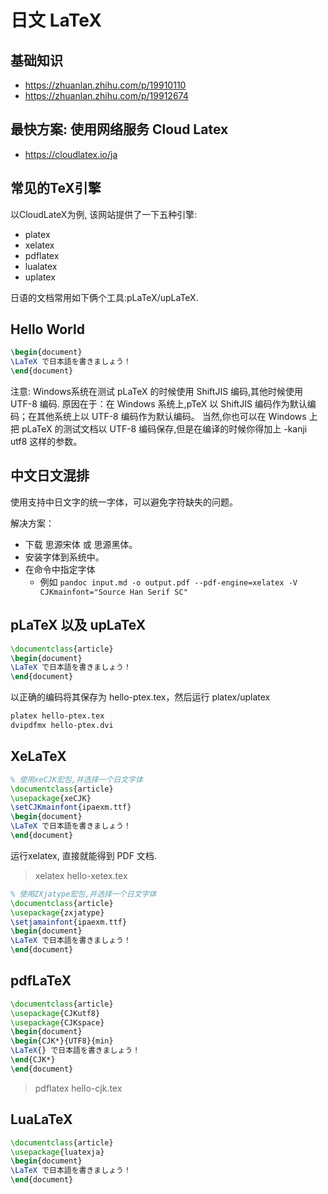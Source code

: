 # 日文 LaTeX

## 基础知识

- https://zhuanlan.zhihu.com/p/19910110
- https://zhuanlan.zhihu.com/p/19912674

## 最快方案: 使用网络服务 Cloud Latex

- https://cloudlatex.io/ja

## 常见的TeX引擎

以CloudLateX为例, 该网站提供了一下五种引擎:

- platex
- xelatex
- pdflatex
- lualatex
- uplatex

日语的文档常用如下俩个工具:pLaTeX/upLaTeX.

## Hello World

```tex
\begin{document}
\LaTeX で日本語を書きましょう！
\end{document}
```

注意: Windows系统在测试 pLaTeX 的时候使用 ShiftJIS 编码,其他时候使用 UTF-8 编码.
原因在于：在 Windows 系统上,pTeX 以 ShiftJIS 编码作为默认编码；在其他系统上以 UTF-8 编码作为默认编码。
当然,你也可以在 Windows 上把 pLaTeX 的测试文档以 UTF-8 编码保存,但是在编译的时候你得加上 -kanji utf8 这样的参数。

## 中文日文混排

使用支持中日文字的统一字体，可以避免字符缺失的问题。

解决方案：
- 下载 思源宋体 或 思源黑体。
- 安装字体到系统中。
- 在命令中指定字体
  - 例如 ` pandoc input.md -o output.pdf --pdf-engine=xelatex -V CJKmainfont="Source Han Serif SC" `

## pLaTeX 以及 upLaTeX

```tex
\documentclass{article}
\begin{document}
\LaTeX で日本語を書きましょう！
\end{document}
```

以正确的编码将其保存为 hello-ptex.tex，然后运行 platex/uplatex

```bash
platex hello-ptex.tex
dvipdfmx hello-ptex.dvi
```

## XeLaTeX

```tex
% 使用xeCJK宏包,并选择一个日文字体
\documentclass{article}
\usepackage{xeCJK}
\setCJKmainfont{ipaexm.ttf}
\begin{document}
\LaTeX で日本語を書きましょう！
\end{document}
```

运行xelatex, 直接就能得到 PDF 文档.

> xelatex hello-xetex.tex

```tex
% 使用ZXjatype宏包,并选择一个日文字体
\documentclass{article}
\usepackage{zxjatype}
\setjamainfont{ipaexm.ttf}
\begin{document}
\LaTeX で日本語を書きましょう！
\end{document}
```

## pdfLaTeX

```tex
\documentclass{article}
\usepackage{CJKutf8}
\usepackage{CJKspace}
\begin{document}
\begin{CJK*}{UTF8}{min}
\LaTeX{} で日本語を書きましょう！
\end{CJK*}
\end{document}
```

> pdflatex hello-cjk.tex

## LuaLaTeX

```tex
\documentclass{article}
\usepackage{luatexja}
\begin{document}
\LaTeX で日本語を書きましょう！
\end{document}
```
